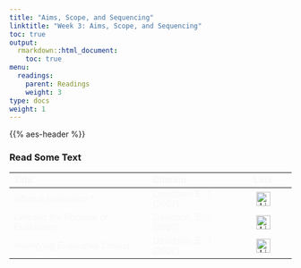 ```yaml
---
title: "Aims, Scope, and Sequencing"
linktitle: "Week 3: Aims, Scope, and Sequencing"
toc: true
output:
  rmarkdown::html_document:
    toc: true
menu:
  readings:
    parent: Readings
    weight: 3
type: docs
weight: 1
---
```


<script src="/rmarkdown-libs/kePrint/kePrint.js"></script>

<link href="/rmarkdown-libs/lightable/lightable.css" rel="stylesheet" />

{{% aes-header %}}

### Read Some Text

<center>
<table class=" lightable-paper" style="font-family: &quot;Arial Narrow&quot;, arial, helvetica, sans-serif; width: auto !important; margin-left: auto; margin-right: auto;">
<thead>
<tr>
<th style="text-align:left;color: #f7f7f7 !important;background-color: transparent !important;vertical-align: middle !important;">
Title
</th>
<th style="text-align:left;color: #f7f7f7 !important;background-color: transparent !important;vertical-align: middle !important;">
Citation
</th>
<th style="text-align:center;color: #f7f7f7 !important;background-color: transparent !important;vertical-align: middle !important;">
Link
</th>
</tr>
</thead>
<tbody>
<tr>
<td style="text-align:left;width: 22em; color: #f7f7f7 !important;background-color: transparent !important;vertical-align: middle !important;">
<i>What is Evaluation?</i>
</td>
<td style="text-align:left;width: 12em; color: #f7f7f7 !important;background-color: transparent !important;vertical-align: middle !important;">
Davidson, E. J. (2007)
</td>
<td style="text-align:center;width: 8em; color: #f7f7f7 !important;background-color: transparent !important;vertical-align: middle !important;">
<a href="https://methods-sagepub-com.wvu.idm.oclc.org/book/evaluation-methodology-basics/n1.xml" target="_blank"><img src="/logos/library-ico.png" alt="Library icon" width="25px"></a>
</td>
</tr>
<tr>
<td style="text-align:left;width: 22em; color: #f7f7f7 !important;background-color: transparent !important;vertical-align: middle !important;">
<i>Defining the Purpose of Evaluation</i>
</td>
<td style="text-align:left;width: 12em; color: #f7f7f7 !important;background-color: transparent !important;vertical-align: middle !important;">
Davidson, E. J. (2007)
</td>
<td style="text-align:center;width: 8em; color: #f7f7f7 !important;background-color: transparent !important;vertical-align: middle !important;">
<a href="https://methods-sagepub-com.wvu.idm.oclc.org/book/evaluation-methodology-basics/n2.xml" target="_blank"><img src="/logos/library-ico.png" alt="Library icon" width="25px"></a>
</td>
</tr>
<tr>
<td style="text-align:left;width: 22em; color: #f7f7f7 !important;background-color: transparent !important;vertical-align: middle !important;">
<i>Identifying Evaluative Criteria</i>
</td>
<td style="text-align:left;width: 12em; color: #f7f7f7 !important;background-color: transparent !important;vertical-align: middle !important;">
Davidson, E. J. (2007)
</td>
<td style="text-align:center;width: 8em; color: #f7f7f7 !important;background-color: transparent !important;vertical-align: middle !important;">
<a href="https://methods-sagepub-com.wvu.idm.oclc.org/book/evaluation-methodology-basics/n3.xml" target="_blank"><img src="/logos/library-ico.png" alt="Library icon" width="25px"></a>
</td>
</tr>
</tbody>
</table>
</center>
